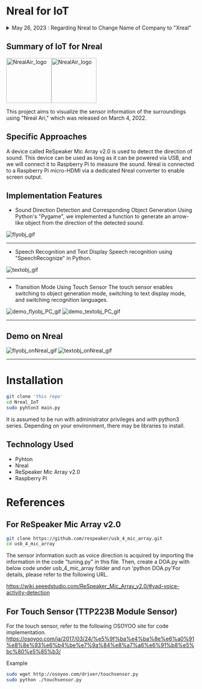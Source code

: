 # Nreal for IoT
<details><summary> May 26, 2023 : Regarding Nreal to Change Name of Company to "Xreal"</summary>

Nreal Japan, a developer and seller of augmented reality (AR) glasses, announced on May 26 that it will change its company name and brand name.  
From now on, "Nreal" will be developed as "XREAL," and after May 25, the respective names will be as follows  
* Company name : Japan Xreal Co. (formerly Japan Nreal Co., Ltd.)
* Brand name : XREAL (formerly Nreal)
* Official website URL: https://www.xreal.com/jp (Formerly https://www.nreal.jp/)
* Product name
  * XREAL Air (Formerly Nreal Air)
  * XREAL Adapter (formerly Nreal Adapte)
  * XREAL Light (Formerly Nreallight)

</details>
 
## Summary of IoT for Nreal
<img src="https://i.ebayimg.com/thumbs/images/g/HzgAAOSwSgdiaRQp/s-l1600.jpg" alt="NrealAir_logo" width="120px"><img src="https://i.ebayimg.com/thumbs/images/g/qkgAAOSwKzViSArn/s-l1600.jpg" alt="NrealAir_logo" width="120px">

This project aims to visualize the sensor information of the surroundings using "Nreal Ari," which was released on March 4, 2022.

## Specific Approaches
A device called ReSpeaker Mic Array v2.0 is used to detect the direction of sound. This device can be used as long as it can be powered via USB, and we will connect it to Raspberry Pi to measure the sound.
Nreal is connected to a Raspberry Pi micro-HDMI via a dedicated Nreal converter to enable screen output.

## Implementation Features
- Sound Direction Detection and Corresponding Object Generation
Using Python's "Pygame", we implemented a function to generate an arrow-like object from the direction of the detected sound.

![flyobj_gif](https://github.com/TakumiSenaha/Nreal_IoT/assets/117294735/f89f26a6-0843-4879-88d4-d085f5a7c01a)

---

- Speech Recognition and Text Display
Speech recognition using "SpeechRecognize" in Python. 

![textobj_gif](https://github.com/TakumiSenaha/Nreal_IoT/assets/117294735/996486ca-1ef3-44a2-b5fb-471adcd80d04)

---

- Transition Mode Using Touch Sensor
The touch sensor enables switching to object generation mode, switching to text display mode, and switching recognition languages.

![demo_flyobj_PC_gif](https://github.com/TakumiSenaha/Nreal_IoT/assets/117294735/399e7e06-f233-4c76-9c2b-2415d09f149b)
![demo_textobj_PC_gif](https://github.com/TakumiSenaha/Nreal_IoT/assets/117294735/e6e67482-6b7b-487c-b770-9161dbca091b)

---

## Demo on Nreal

![flyobj_onNreal_gif](https://github.com/TakumiSenaha/Nreal_IoT/assets/117294735/1fc57f90-bf97-4d54-aac5-bde312461910)
![textobj_onNreal_gif](https://github.com/TakumiSenaha/Nreal_IoT/assets/117294735/83070ae5-8773-4219-9730-440085a45506)

---

# Installation
```bash
git clone 'this repo'
cd Nreal_IoT
sudo pyhton3 main.py
```
It is assumed to be run with administrator privileges and with python3 series. Depending on your environment, there may be libraries to install.

## Technology Used
* Pyhton
* Nreal
* ReSpeaker Mic Array v2.0
* Raspberry Pi

# References
## For ReSpeaker Mic Array v2.0
```bash
git clone https://github.com/respeaker/usb_4_mic_array.git
cd usb_4_mic_array
```
The sensor information such as voice direction is acquired by importing the information in the code "tuning.py" in this file.
Then, create a DOA.py with below code under usb_4_mic_array folder and run 'python DOA.py'For details, please refer to the following URL.

https://wiki.seeedstudio.com/ReSpeaker_Mic_Array_v2.0/#vad-voice-activity-detection

## For Touch Sensor (TTP223B Module Sensor)
For the touch sensor, refer to the following OSOYOO site for code implementation.
https://osoyoo.com/ja/2017/03/24/%e5%9f%ba%e4%ba%8e%e6%a0%91%e8%8e%93%e6%b4%be%e7%9a%84%e8%a7%a6%e6%91%b8%e5%bc%80%e5%85%b3/

Example
```bash
sudo wget http://osoyoo.com/driver/touchsensor.py
sudo python ./touchsensor.py
```
